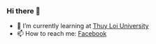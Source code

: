 ### Hi there 👋

- 🌱 I’m currently learning at [Thuy Loi University]
- 📫 How to reach me: [Facebook]

[Thuy Loi University]: https://www.facebook.com/daihocthuyloi1959
[Facebook]: https://www.facebook.com/lelongvu17
